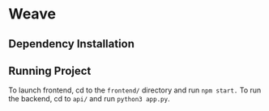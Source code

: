# Weave

## Dependency Installation

## Running Project

To launch frontend, cd to the `frontend/` directory and run `npm start.` To run the backend, cd to `api/` and run `python3 app.py`.
